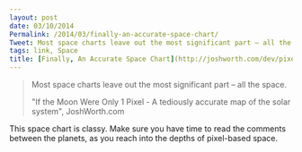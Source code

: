 ```yaml
---
layout: post
date: 03/10/2014
Permalink: /2014/03/finally-an-accurate-space-chart/
Tweet: Most space charts leave out the most significant part – all the space.
tags: link, Space
title: [Finally, An Accurate Space Chart](http://joshworth.com/dev/pixelspace/pixelspace_solarsystem.html)
---
```


<blockquote>
  <p>Most space charts leave out the most significant part – all the space.</p>
  
  <p>"If the Moon Were Only 1 Pixel - A tediously accurate map of the solar system", JoshWorth.com</p>
</blockquote>

<p>This space chart is classy. Make sure you have time to read the comments between the planets, as you reach into the depths of pixel-based space.</p>